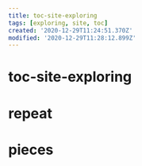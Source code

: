 ```yaml
---
title: toc-site-exploring
tags: [exploring, site, toc]
created: '2020-12-29T11:24:51.370Z'
modified: '2020-12-29T11:28:12.899Z'
---
```


# toc-site-exploring

# repeat

# pieces
